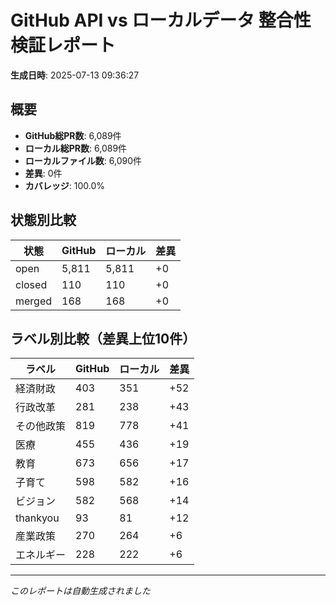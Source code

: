 # GitHub API vs ローカルデータ 整合性検証レポート

**生成日時**: 2025-07-13 09:36:27

## 概要

- **GitHub総PR数**: 6,089件
- **ローカル総PR数**: 6,089件
- **ローカルファイル数**: 6,090件
- **差異**: 0件
- **カバレッジ**: 100.0%

## 状態別比較

| 状態 | GitHub | ローカル | 差異 |
|------|--------|----------|------|
| open | 5,811 | 5,811 | +0 |
| closed | 110 | 110 | +0 |
| merged | 168 | 168 | +0 |

## ラベル別比較（差異上位10件）

| ラベル | GitHub | ローカル | 差異 |
|--------|--------|----------|------|
| 経済財政 | 403 | 351 | +52 |
| 行政改革 | 281 | 238 | +43 |
| その他政策 | 819 | 778 | +41 |
| 医療 | 455 | 436 | +19 |
| 教育 | 673 | 656 | +17 |
| 子育て | 598 | 582 | +16 |
| ビジョン | 582 | 568 | +14 |
| thankyou | 93 | 81 | +12 |
| 産業政策 | 270 | 264 | +6 |
| エネルギー | 228 | 222 | +6 |

---
*このレポートは自動生成されました*